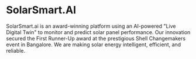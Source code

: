 # SolarSmart.AI
SolarSmart.ai is an award-winning platform using an AI-powered "Live Digital Twin" to monitor and predict solar panel performance. Our innovation secured the First Runner-Up award at the prestigious Shell Changemakers event in Bangalore. We are making solar energy intelligent, efficient, and reliable.
